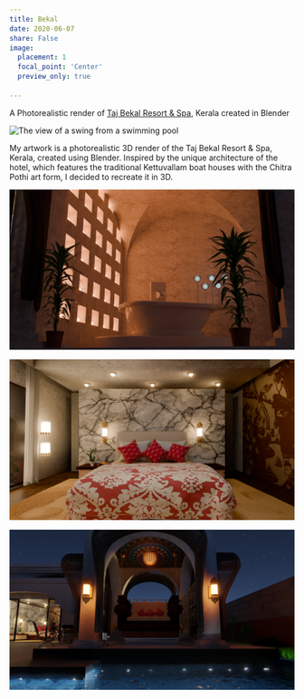 ```yaml
---
title: Bekal
date: 2020-06-07
share: False
image:
  placement: 1
  focal_point: 'Center'
  preview_only: true

---
```


A Photorealistic render of [Taj Bekal Resort & Spa](https://www.tajhotels.com/en-in/hotels/taj-bekal-kerala), Kerala created in Blender
<!--more-->


![](featured.png "The view of a swing from a swimming pool")


My artwork is a photorealistic 3D render of the Taj Bekal Resort & Spa, Kerala, created using Blender. Inspired by the unique architecture of the hotel, which features the traditional Kettuvallam boat houses with the Chitra Pothi art form, I decided to recreate it in 3D. 


![](bathroom.png "An outdoor bathtub with a wall of candles")



![](bedroom.png "The bedroom featuring the Chitra Pothi art form on the walls")



![](swing.png "A night time render of the swing with caustics simulation for the water")

